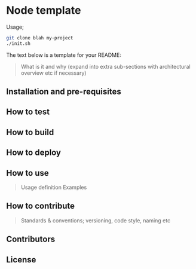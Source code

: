 # Node template

Usage;

```sh
git clone blah my-project
./init.sh
```


The text below is a template for your README:

> What is it and why (expand into extra sub-sections with architectural overview etc if necessary)

## Installation and pre-requisites

## How to test

## How to build

## How to deploy

## How to use

> Usage definition
> Examples

## How to contribute

> Standards & conventions; versioning, code style, naming etc

## Contributors

## License